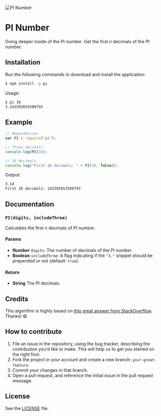 ![PI Number](http://i.imgur.com/YWOBFeY.png)

# PI Number
Going deeper inside of the PI number. Get the first *n* decimals of the PI number.

## Installation
Run the following commands to download and install the application:

```sh
$ npm install -g pi
```

Usage:

```sh
$ pi 16
3.141592653589793
```

## Example

```js
// Dependencies
var PI = require("pi");

// Three decimals
console.log(PI(3));

// 16 decimals
console.log("First 16 decimals: " + PI(16, false));
```

Output:

```sh
3.14
First 16 decimals: 141592653589793
```

## Documentation
### `PI(digits, includeThree)`
Calculates the first *n* decimals of PI number.

#### Params
- **Number** `digits`: The number of decimals of the PI number.
- **Boolean** `includeThree`: A flag indicating if the `"3."` snippet should be prepended or not (default: `true`).

#### Return
- **String** The PI decimals.

## Credits
This algorithm is highly based on [this great answer from StackOverflow](http://stackoverflow.com/a/11679372/1420197). Thanks! :smile:

## How to contribute
1. File an issue in the repository, using the bug tracker, describing the
   contribution you'd like to make. This will help us to get you started on the
   right foot.
2. Fork the project in your account and create a new branch:
   `your-great-feature`.
3. Commit your changes in that branch.
4. Open a pull request, and reference the initial issue in the pull request
   message.

## License
See the [LICENSE](./LICENSE) file.
